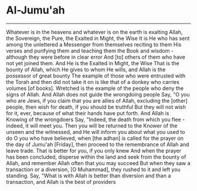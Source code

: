 # Al-Jumu'ah
---
Whatever is in the heavens and whatever is on the earth is exalting Allah, the Sovereign, the Pure, the Exalted in Might, the Wise
It is He who has sent among the unlettered a Messenger from themselves reciting to them His verses and purifying them and teaching them the Book and wisdom - although they were before in clear error
And [to] others of them who have not yet joined them. And He is the Exalted in Might, the Wise
That is the bounty of Allah, which He gives to whom He wills, and Allah is the possessor of great bounty
The example of those who were entrusted with the Torah and then did not take it on is like that of a donkey who carries volumes [of books]. Wretched is the example of the people who deny the signs of Allah. And Allah does not guide the wrongdoing people
Say, "O you who are Jews, if you claim that you are allies of Allah, excluding the [other] people, then wish for death, if you should be truthful
But they will not wish for it, ever, because of what their hands have put forth. And Allah is Knowing of the wrongdoers
Say, "Indeed, the death from which you flee - indeed, it will meet you. Then you will be returned to the Knower of the unseen and the witnessed, and He will inform you about what you used to do
O you who have believed, when [the adhan] is called for the prayer on the day of Jumu'ah [Friday], then proceed to the remembrance of Allah and leave trade. That is better for you, if you only knew
And when the prayer has been concluded, disperse within the land and seek from the bounty of Allah, and remember Allah often that you may succeed
But when they saw a transaction or a diversion, [O Muhammad], they rushed to it and left you standing. Say, "What is with Allah is better than diversion and than a transaction, and Allah is the best of providers

